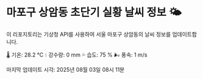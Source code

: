 
# 마포구 상암동 초단기 실황 날씨 정보 🌤️

이 리포지토리는 기상청 API를 사용하여 서울 마포구 상암동의 날씨 정보를 업데이트합니다. 

🌡️ 기온: 28.2 ℃
💧 강수량: 0 mm
💦 습도: 75 %
🌬️ 풍속: 1 m/s

마지막 업데이트 시각: 2025년 08월 03일 08시 11분    
